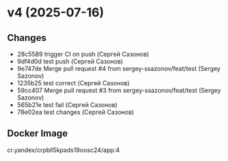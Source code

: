 # v4 (2025-07-16)
## Changes
- 28c5589 trigger CI on push (Сергей Сазонов)
- 9df4d0d test push (Сергей Сазонов)
- 9e747de Merge pull request #4 from sergey-ssazonov/feat/test (Sergey Sazonov)
- 1235b25 test correct (Сергей Сазонов)
- 59cc407 Merge pull request #3 from sergey-ssazonov/feat/test (Sergey Sazonov)
- 565b21e test fail (Сергей Сазонов)
- 78e02ea test changes (Сергей Сазонов)
## Docker Image
cr.yandex/crpbll5kpads19oosc24/app:4


